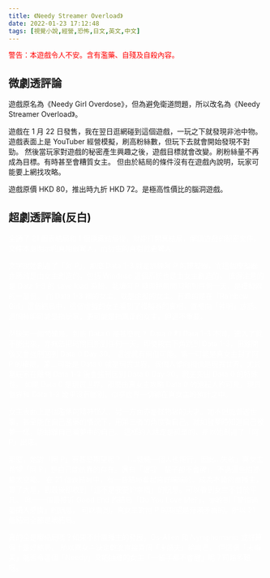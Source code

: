 ```yaml
---
title: 《Needy Streamer Overload》
date: 2022-01-23 17:12:48
tags: [視覺小說,經營,恐怖,日文,英文,中文]
---
```

<span style="color:red">警告：本遊戲令人不安。含有濫藥、自殘及自殺內容。</span>

## 微劇透評論

遊戲原名為《Needy Girl Overdose》，但為避免衛道問題，所以改名為《Needy Streamer Overload》。

遊戲在 1 月 22 日發售，我在翌日逛網碰到這個遊戲，一玩之下就發現非池中物。
遊戲表面上是 YouTuber 經營模擬，刷高粉絲數，但玩下去就會開始發現不對勁。
然後當玩家對遊戲的秘密產生興趣之後，遊戲目標就會改變。刷粉絲量不再成為目標。有時甚至會糟質女主。
但由於結局的條件沒有在遊戲內說明，玩家可能要上網找攻略。

遊戲原價 HKD 80，推出時九折 HKD 72。是極高性價比的腦洞遊戲。

## 超劇透評論(反白)

<div style="color:white">
全通了 21 個表結局和 1 個隱藏結局後，就能打開真結局，解鎖遊戲的秘密文件。
文件本身明示的真相很驚人，而衍生的真相就更驚人。

文字說她創造了「阿 P」，那麼 Data 1-3 就是訓練阿 P 的模擬器，而這個模擬器亦應該是由女主創造的，包括 Windose 這個系統也是由女主創造的。
值得注意的是 Data 1-3 的 save load 系統，能讓阿 P 隨時把時間回朔到任何一天，是模擬器的一部份。
而 Data 1-3 裡的女主，就是虛擬的女主。有趣的是在「Rainbow Girl」這個結局中，這個虛擬的女主看到了模擬器的真相，直接向「神明」放話。這個神明可能是指玩家，更可能是指真正的女主。但這不重要。

然後另一個問題是，到底 Data 0 是甚麼呢？
Data 0 和 Data 1-3 不同，進入了就不能出來，亦無法把時間回朔到任何一天。即使按右下角跳到 Data 1-3，但離開後又會強制回到 Data 0 Day 30。
這裡就有兩個可能。第一可能是真女主封了阿 P 的權限。第二可能是 Data 0 就是現實世界。我個人傾向相信是現實世界。尤其當玩家在離開 Data 1-3 後會強制回到 Data 0 Day 30，就更突出 Data 0 的特殊性。
如果 Data 0 是現實世界，那麼由真女主攻略 Data 0 的過程大約可見，現實世界和 Data 1-3 幾乎沒有區別，似乎世界一切都在真女主的預計之中。

女主表面上是個濫藥的精神怪人，另一方面亦是怪物級的天才。她不但能看透世事，甚至能在自己濫藥的情況下，用第三者的角度看自己。就如發夢時知道自己發夢一樣，能抽離自己看夢中的自己。
這樣的人註定是孤單的，所以她創造了「阿 P」出來。

那麼，她對「阿 P」有甚麼期望呢？
「...糖糖一個人也能行，因此...失敗」真女主希望「阿 P」是自己能依靠的存在。還有「讓我一輩子都不會醒」。不過這些描述都太空範。
在 21 個表結局中，有一些結局看起來好端端的。成為不錯的直播主，買了大屋，到最後卻收到「這不是我要的幸福」的訊息。可以看到女主不甘於平凡。
唯一一個最接近 Good End 的結局「Do You Love Me?」，亦收到「警惕過量攝入感情」的訊息。
可以看到，真女主對阿 P 的期望是充滿矛盾的。所以 21 個結局全都是壞結局。

真的全是壞結局嗎？如果不計直播主的發展，Os-Alien 和 Nymphomania 或許算得上是好結局。
所以真女主決定乾脆直接弄個「未婚夫」給自己。
但這個「未婚夫」能否令這個「Needy」又能抽離的女主「一輩子都不會醒」呢？前路多難呀。
</div>
